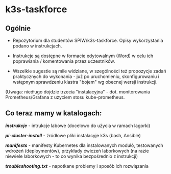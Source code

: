 # k3s-taskforce

## **Ogólnie**

* Repozytorium dla studentów SPIW/k3s-taskforce. Opisy wykorzystania podano w instrukcjach.

* Instrukcje są dostępne w formacie edytowalnym (Word) w celu ich poprawiania / komentowania przez uczestników.

* Wszelkie sugestie są mile widziane, w szególności też propozycje zadań praktycznych do wykonania - już po uruchomieniu, skonfigurowaniu i wstępnym sprawdzeniu klastra "bojem" wg obecnej wersji instrukcji.

(Uwaga: niedługo dojdzie trzecia "instalacyjna" - dot. monitorowania Prometheus/Grafana z użyciem stosu kube-prometheus.

## **Co teraz mamy w katalogach:**

**_instrukcje_** - intrukcje labowe (docelowo do użycia w ramach lagorki)

**_pi-cluster-install_** - źródłowe pliki instalacyje k3s (bash, Ansible)

**_manifests_** - manifesty Kubernetes dla instalowanych modułó, testowanych wdrożeń (deploymentów), przykłady ćwiczeń laborkowych (na razie niewiele laborkowych - to co wynika bezpośrednio z instrukcji)

**_troubleshooting.txt_** - napotkane problemy i sposób ich rozwiązania


